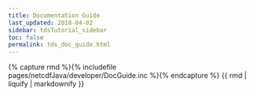 ```yaml
---
title: Documentation Guide
last_updated: 2018-04-02
sidebar: tdsTutorial_sidebar
toc: false
permalink: tds_doc_guide.html
---
```


{% capture rmd %}{% includefile pages/netcdfJava/developer/DocGuide.inc %}{% endcapture %}
{{ rmd | liquify | markdownify }}

